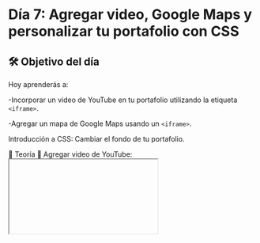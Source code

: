 
# Día 7: Agregar video, Google Maps y personalizar tu portafolio con CSS
## 🛠️ Objetivo del día

Hoy aprenderás a:

-Incorporar un video de YouTube en tu portafolio utilizando la etiqueta `<iframe>`.

-Agregar un mapa de Google Maps usando un `<iframe>`.

Introducción a CSS: Cambiar el fondo de tu portafolio.

📜 Teoría
🎥 Agregar video de YouTube: <iframe>

La etiqueta `<iframe>` te permite embeber contenido externo, como videos, dentro de tu página web. 

En este caso, agregarás un video de YouTube.

Ejemplo de código:

```html
<iframe width="560" height="315" src="https://www.youtube.com/embed/dQw4w9WgXcQ" frameborder="0" allow="accelerometer; autoplay; encrypted-media; gyroscope; picture-in-picture" allowfullscreen></iframe>
```

🌍 Agregar Google Maps: `<iframe>`

Puedes integrar un mapa de Google Maps directamente en tu página usando también la etiqueta `<iframe>`. Asegúrate de obtener el código de inserción desde Google Maps.

Ejemplo de código:
```html
<iframe src="https://www.google.com/maps/embed?pb=..." width="600" height="450" style="border:0;" allowfullscreen="" loading="lazy"></iframe>
```

🎨 Introducción a CSS
CSS (Cascading Style Sheets) te permite personalizar el diseño de tu portafolio.

Hoy aprenderás cómo cambiar el fondo de tu página con una propiedad simple.

Ejemplo de código CSS para cambiar el fondo:
```css
body {
  background-color: #f0f0f0; /* Color de fondo */
}
```

✍️ Actividad: Personaliza tu portafolio
1. Abre tu archivo index.html.
2. Agrega una sección con un video de YouTube usando la etiqueta `<iframe>`.
3. Agrega un mapa de Google Maps de tu ubicación o una de tus preferencias usando otro <iframe>.
4. Crea un archivo de estilo style.css y vincúlalo a tu archivo HTML para cambiar el fondo del portafolio.

Código ejemplo:
```html
<!-- Video -->
<section id="video">
  <h2>Mi Video</h2>
  <iframe width="560" height="315" src="https://www.youtube.com/embed/dQw4w9WgXcQ" frameborder="0" allow="accelerometer; autoplay; encrypted-media; gyroscope; picture-in-picture" allowfullscreen></iframe>
</section>

<!-- Mapa -->
<section id="mapa">
  <h2>Mi Ubicación</h2>
  <iframe src="https://www.google.com/maps/embed?pb=..." width="600" height="450" style="border:0;" allowfullscreen="" loading="lazy"></iframe>
</section>

<!-- Enlace al archivo CSS, dentro del head -->
<link rel="stylesheet" href="style.css">
```
🌟 Reto adicional (opcional)

Agrega más personalización con CSS. Cambia colores de texto, bordes, o agrega una imagen de fondo.

🌱 ¿Qué sigue?

Hasta llegamos con HTML, te invito proximamente a mi repo de css para sumarle diseño a tu portafolio, pero te dejo un extra!

En el Día Extra, revisaremos tu portafolio completo, haremos ajustes finales y aprenderemos cómo publicarlo para que esté disponible en internet

